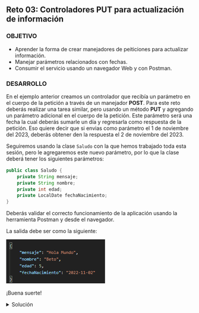 ## Reto 03: Controladores PUT para actualización de información

### OBJETIVO

- Aprender la forma de crear manejadores de peiticiones para actualizar información.
- Manejar parámetros relacionados con fechas.
- Consumir el servicio usando un navegador Web y con Postman.


### DESARROLLO

En el ejemplo anterior creamos un controlador que recibía un parámetro en el cuerpo de la petición a través de un manejador **POST**. Para este reto deberás realizar una tarea similar, pero usando un método **PUT** y agregando un parámetro adicional en el cuerpo de la petición. Este parámetro será una fecha la cual deberás sumarle un día y regresarla como respuesta de la petición. Eso quiere decir que si envias como parámetro el 1 de noviembre del 2023, deberás obtener den la respuesta el 2 de noviembre del 2023.

Seguiremos usando la clase `Saludo` con la que hemos trabajado toda esta sesión, pero le agregaremos este nuevo parámetro, por lo que la clase deberá tener los siguientes parámetros:

```java
public class Saludo {
    private String mensaje;
    private String nombre;
    private int edad;
    private LocalDate fechaNacimiento;
}
```
Deberás validar el correcto funcionamiento de la aplicación usando la herramienta Postman y desde el navegador.

La salida debe ser como la siguiente:

![imagen](img/img_01.png)

¡Buena suerte!


<details>
  <summary>Solución</summary>

Lo primero es crear un proyecto usando Spring Initializr desde el IDE IntelliJ Idea. Selecciona las siguientes opciones:

    Grupo, artefacto y nombre del proyecto.
    Tipo de proyecto: **Gradle**.
    Lenguaje: **Java**.
    Forma de empaquetar la aplicación: **jar**.
    Versión de Java: **11** o superior.

![imagen](img/img_02.png)

En la siguiente ventana elige Spring Web como la única dependencia del proyecto:

![imagen](img/img_03.png)

Presiona el botón `Finish`.

Dentro del paquete del proyecto crea un subpaquete que contendrá los controladores de Spring MVC.

Haz clic con el botón derecho del ratón sobre el paquete y en el menú que se muestra selecciona las opciones `New  -> Package`. Dale a este nuevo paquete el nombre de `controllers`.

![imagen](img/img_04.png)

Crea un segundo paquete llamado `model` a la misma altura que el paquete `controllers`. Al final debes tener dos paquetes adicionales:

![imagen](img/img_05.png)

Dentro del paquete `model` crea la clase `Saludo` que se encuentra en la descripción del reto, no olvides agregar sus métodos *setter* y su método *getter*:    

```java
public class Saludo {
    private String mensaje;
    private String nombre;
    private int edad;
    private LocalDate fechaNacimiento;

    public String getMensaje() {
        return mensaje;
    }

    public void setMensaje(String mensaje) {
        this.mensaje = mensaje;
    }

    public String getNombre() {
        return nombre;
    }

    public void setNombre(String nombre) {
        this.nombre = nombre;
    }

    public int getEdad() {
        return edad;
    }

    public void setEdad(int edad) {
        this.edad = edad;
    }

    public LocalDate getFechaNacimiento() {
        return fechaNacimiento;
    }

    public void setFechaNacimiento(LocalDate fechaNacimiento) {
        this.fechaNacimiento = fechaNacimiento;
    }
}
```


En el paquete `controller` crea una nueva clase llamada `SaludoController`. Esta clase implementará los servicios web REST que manejan a los recursos de tipo `Saludo`. Para indicar a Spring que este componente es un servicio REST debemos decorar la case con la anotación `@RestController`:

```java
@RestController
public class SaludoController {

}
```

Esta clase tendrá, en este momento, un  solo método o manejador de llamadas, el cual no recibirá ningún parámetro y regresará un recurso de tipo `Saludo` con un mensaje preestablecido.

```java
public Saludo saluda(Saludo saludo){
    return saludo;
}
```

Para indicar que este método es un manejador de peticiones debemos indicar qué tipo de operaciones manejará (el verbo HTTP que soportará) en este caso se usará el verbo **PUT**. La anotación que se usa es `@PutMapping` a la cual hay que indicarle la URL de las peticiones que manejará. En este caso será la ruta saludo. No olvides indicarle a Spring MVC que el parámetro de tipo Saludo lo recibirá en el cuerpo de la petición, usando la anotación `@RequestBody`:


Hasta ahora el método se ve así:

```java
    @PutMapping("/saludo")
    public Saludo saluda(@RequestBody Saludo saludo){
        return saludo;
    }
```

Ahora, modifica el cuerpo del método para agregar la lógica que añade un día a la fecha recibida. El método completo queda de la siguiente forma:

```java
    @PutMapping("/saludo")
    public Saludo saluda(@RequestBody Saludo saludo){

        saludo.setFechaNacimiento(saludo.getFechaNacimiento().plusDays(1));

        return saludo;
    }
```

Ejecuta la aplicación, en la consola del IDE debes ver un mensaje similar al siguiente:

![imagen](img/img_06.png)

Esto quiere decir que la aplicación se ejecutó correctamente y todo está bien configurado.

Ahora, in Postman crea una nueva petición de tipo PUT hacia la URL [http://localhost:8080/saludo](http://localhost:8080/saludo). En la pestaña Body selecciona la opción Raw como tipo de petición y JSON como formato de la misma. Coloca el siguiente contenido en el cuerpo de la petición:

```json
{
    "mensaje": "Hola Mundo",
    "nombre": "Beto",
    "edad": 5,
    "fechaNacimiento": "2022-11-01"
}
```

Presiona el botón `Send`. Una vez que recibas la respuesta, debes ver una salida similar en el panel de respuestas:

![imagen](img/img_09.png)

</details>
